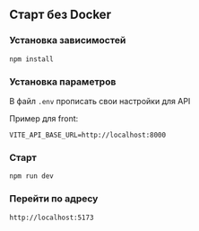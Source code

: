 ## Старт без Docker
### Установка зависимостей
```
npm install
```

### Установка параметров 
В файл `.env` прописать свои настройки для API

Пример для front:
```
VITE_API_BASE_URL=http://localhost:8000
```

### Старт
```
npm run dev
```
### Перейти по адресу
```
http://localhost:5173
```

